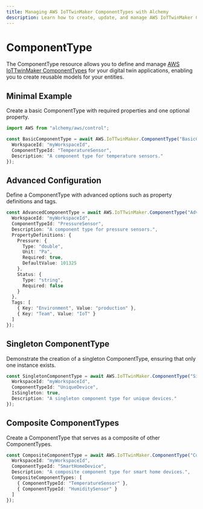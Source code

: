 ```yaml
---
title: Managing AWS IoTTwinMaker ComponentTypes with Alchemy
description: Learn how to create, update, and manage AWS IoTTwinMaker ComponentTypes using Alchemy Cloud Control.
---
```


# ComponentType

The ComponentType resource allows you to define and manage [AWS IoTTwinMaker ComponentTypes](https://docs.aws.amazon.com/iottwinmaker/latest/userguide/) for your digital twin applications, enabling you to create reusable models for your entities.

## Minimal Example

Create a basic ComponentType with required properties and one optional property.

```ts
import AWS from "alchemy/aws/control";

const BasicComponentType = await AWS.IoTTwinMaker.ComponentType("BasicComponentType", {
  WorkspaceId: "myWorkspaceId",
  ComponentTypeId: "TemperatureSensor",
  Description: "A component type for temperature sensors."
});
```

## Advanced Configuration

Define a ComponentType with advanced options such as property definitions and tags.

```ts
const AdvancedComponentType = await AWS.IoTTwinMaker.ComponentType("AdvancedComponentType", {
  WorkspaceId: "myWorkspaceId",
  ComponentTypeId: "PressureSensor",
  Description: "A component type for pressure sensors.",
  PropertyDefinitions: {
    Pressure: {
      Type: "double",
      Unit: "Pa",
      Required: true,
      DefaultValue: 101325
    },
    Status: {
      Type: "string",
      Required: false
    }
  },
  Tags: [
    { Key: "Environment", Value: "production" },
    { Key: "Team", Value: "IoT" }
  ]
});
```

## Singleton ComponentType

Demonstrate the creation of a singleton ComponentType, ensuring that only one instance exists.

```ts
const SingletonComponentType = await AWS.IoTTwinMaker.ComponentType("SingletonComponentType", {
  WorkspaceId: "myWorkspaceId",
  ComponentTypeId: "UniqueDevice",
  IsSingleton: true,
  Description: "A singleton component type for unique devices."
});
```

## Composite ComponentTypes

Create a ComponentType that serves as a composite of other ComponentTypes.

```ts
const CompositeComponentType = await AWS.IoTTwinMaker.ComponentType("CompositeComponentType", {
  WorkspaceId: "myWorkspaceId",
  ComponentTypeId: "SmartHomeDevice",
  Description: "A composite component type for smart home devices.",
  CompositeComponentTypes: [
    { ComponentTypeId: "TemperatureSensor" },
    { ComponentTypeId: "HumiditySensor" }
  ]
});
```